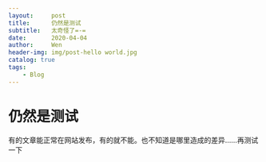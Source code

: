 ```yaml
---
layout:     post
title:      仍然是测试
subtitle:   太奇怪了=-=
date:       2020-04-04
author:     Wen
header-img: img/post-hello world.jpg
catalog: true
tags:
    - Blog
---
```



# 仍然是测试

有的文章能正常在网站发布，有的就不能。也不知道是哪里造成的差异……再测试一下

